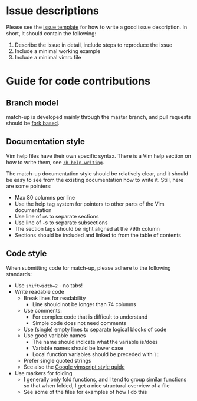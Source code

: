# Issue descriptions

Please see the [issue template](.github/ISSUE_TEMPLATE/bug_report.md)
for how to write a good
issue description. In short, it should contain the following:

1. Describe the issue in detail, include steps to reproduce the issue
2. Include a minimal working example
3. Include a minimal vimrc file

# Guide for code contributions

## Branch model

match-up is developed mainly through the master branch, and pull requests should
be [fork based](https://help.github.com/articles/using-pull-requests/).

## Documentation style

Vim help files have their own specific syntax. There is a Vim help section on
how to write them, see [`:h
help-writing`](http://vimdoc.sourceforge.net/htmldoc/helphelp.html#help-writing).

The match-up documentation style should be relatively clear, and it should be
easy to see from the existing documentation how to write it. Still, here are
some pointers:

- Max 80 columns per line
- Use the help tag system for pointers to other parts of the Vim documentation
- Use line of `=`s to separate sections
- Use line of `-`s to separate subsections
- The section tags should be right aligned at the 79th column
- Sections should be included and linked to from the table of contents

## Code style

When submitting code for match-up, please adhere to the following standards:

- Use `shiftwidth=2` - no tabs!
- Write readable code
  - Break lines for readability
    - Line should not be longer than 74 columns
  - Use comments:
    - For complex code that is difficult to understand
    - Simple code does not need comments
  - Use (single) empty lines to separate logical blocks of code
  - Use good variable names
    - The name should indicate what the variable is/does
    - Variable names should be lower case
    - Local function variables should be preceded with `l:`
  - Prefer single quoted strings
  - See also the [Google vimscript style
    guide](https://google.github.io/styleguide/vimscriptguide.xml)
- Use markers for folding
  - I generally only fold functions, and I tend to group similar functions so
    that when folded, I get a nice structural overview of a file
  - See some of the files for examples of how I do this

